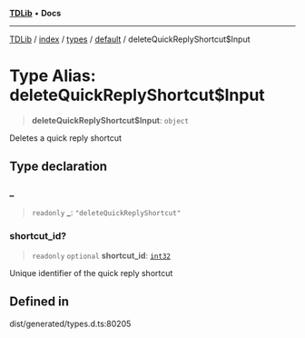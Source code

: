 [**TDLib**](../../../../../../README.md) • **Docs**

***

[TDLib](../../../../../../modules.md) / [index](../../../../../README.md) / [types](../../../README.md) / [default](../README.md) / deleteQuickReplyShortcut$Input

# Type Alias: deleteQuickReplyShortcut$Input

> **deleteQuickReplyShortcut$Input**: `object`

Deletes a quick reply shortcut

## Type declaration

### \_

> `readonly` **\_**: `"deleteQuickReplyShortcut"`

### shortcut\_id?

> `readonly` `optional` **shortcut\_id**: [`int32`](int32-1.md)

Unique identifier of the quick reply shortcut

## Defined in

dist/generated/types.d.ts:80205
